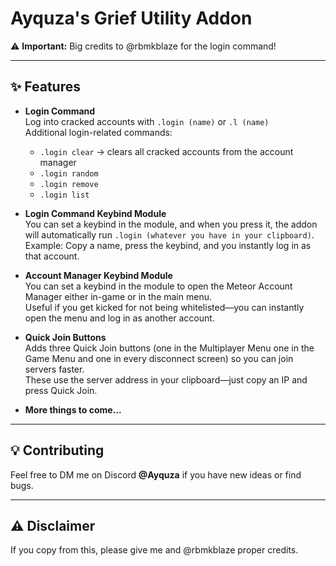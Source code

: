 # Ayquza's Grief Utility Addon  

⚠️ **Important:** Big credits to @rbmkblaze for the login command!  

---

## ✨ Features  

- **Login Command**  
  Log into cracked accounts with `.login (name)` or `.l (name)`  
  Additional login-related commands:  
  - `.login clear` → clears all cracked accounts from the account manager  
  - `.login random`  
  - `.login remove`  
  - `.login list`  

- **Login Command Keybind Module**  
  You can set a keybind in the module, and when you press it, the addon will automatically run `.login (whatever you have in your clipboard)`.  
  Example: Copy a name, press the keybind, and you instantly log in as that account.  

- **Account Manager Keybind Module**  
  You can set a keybind in the module to open the Meteor Account Manager either in-game or in the main menu.  
  Useful if you get kicked for not being whitelisted—you can instantly open the menu and log in as another account.  

- **Quick Join Buttons**  
  Adds three Quick Join buttons (one in the Multiplayer Menu one in the Game Menu and one in every disconnect screen) so you can join servers faster.  
  These use the server address in your clipboard—just copy an IP and press Quick Join.  

- **More things to come...**  

---

## 💡 Contributing  

Feel free to DM me on Discord **@Ayquza** if you have new ideas or find bugs.  

---

## ⚠️ Disclaimer  

If you copy from this, please give me and @rbmkblaze proper credits.  
